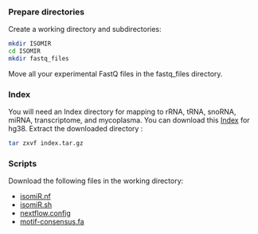 ### Prepare directories

Create a working directory and subdirectories:

```bash
mkdir ISOMIR
cd ISOMIR
mkdir fastq_files
```
Move all your experimental FastQ files in the fastq_files directory.


### Index

You will need an Index directory for mapping to rRNA, tRNA, snoRNA, miRNA, transcriptome, and mycoplasma.
You can download this [Index](https://hpc.nih.gov/~RBL_NCI/Dockers/isomir/index.tar.gz) for hg38.
Extract the downloaded directory :

```bash
tar zxvf index.tar.gz
```


### Scripts

Download the following files in the working directory:

- [isomiR.nf](https://github.com/NCI-RBL/Dockers/blob/main/workflows/isomiR/isomiR.nf)
- [isomiR.sh](https://github.com/NCI-RBL/Dockers/blob/main/workflows/isomiR/isomiR.sh)
- [nextflow.config](https://github.com/NCI-RBL/Dockers/blob/main/workflows/isomiR/nextflow.config)
- [motif-consensus.fa](https://github.com/NCI-RBL/Dockers/blob/main/workflows/isomiR/motif-consensus.fa)
